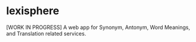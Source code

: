# lexisphere
[WORK IN PROGRESS] A web app for Synonym, Antonym, Word Meanings, and Translation related services.
